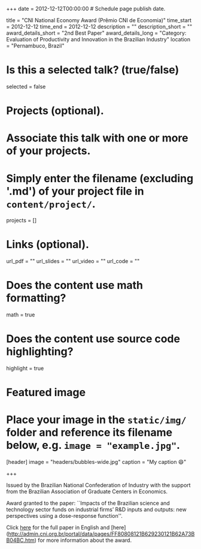 +++
date = 2012-12-12T00:00:00  # Schedule page publish date.

title = "CNI National Economy Award (Prêmio CNI de Economia)"
time_start = 2012-12-12
time_end = 2012-12-12
description = ""
description_short = ""
award_details_short = "2nd Best Paper"
award_details_long = "Category: Evaluation of Productivity and Innovation in the Brazilian Industry"
location = "Pernambuco, Brazil"

# Is this a selected talk? (true/false)
selected = false

# Projects (optional).
#   Associate this talk with one or more of your projects.
#   Simply enter the filename (excluding '.md') of your project file in `content/project/`.
projects = []

# Links (optional).
url_pdf = ""
url_slides = ""
url_video = ""
url_code = ""

# Does the content use math formatting?
math = true

# Does the content use source code highlighting?
highlight = true

# Featured image
# Place your image in the `static/img/` folder and reference its filename below, e.g. `image = "example.jpg"`.
[header]
image = "headers/bubbles-wide.jpg"
caption = "My caption :smile:"

+++

Issued by the Brazilian National Confederation of Industry with the support from the Brazilian Association of Graduate Centers in Economics. 

Award granted to the paper: ``Impacts of the Brazilian science and technology sector funds on industrial firms’ R\&D inputs and outputs: new perspectives using a dose-response function''.

Click [here](https://goo.gl/lnuSpe) for the full paper in English and [here] (http://admin.cni.org.br/portal/data/pages/FF80808121B629230121B62A73BB04BC.htm) for more information about the award.
